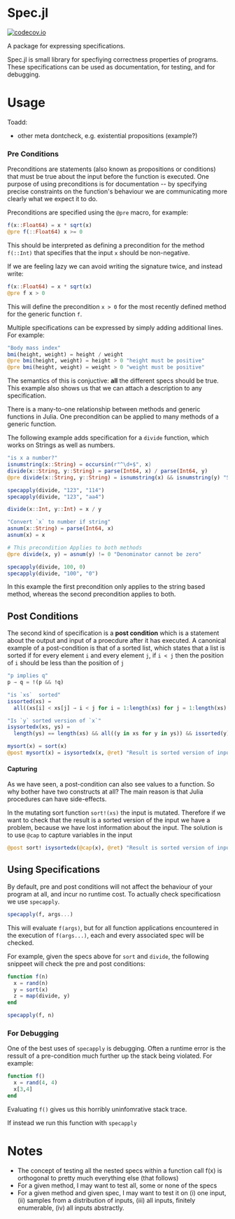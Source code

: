 # Spec.jl

[![codecov.io](http://codecov.io/github/zenna/Spec.jl/coverage.svg?branch=master)](http://codecov.io/github/zenna/Spec.jl?branch=master)

A package for expressing specifications.

Spec.jl is small library for specfiying correctness properties of programs.
These specifications can be used as documentation, for testing, and for debugging.

# Usage

Toadd:

- other meta dontcheck, e.g. existential propositions (example?)

### Pre Conditions

Preconditions are statements (also known as propositions or conditions) that must be true about the input before the function is executed.
One purpose of using preconditions is for documentation -- by specifying precise constraints on the function's behaviour we are communicating more clearly what we expect it to do.

Preconditions are specified using the `@pre` macro, for example:

```julia
f(x::Float64) = x * sqrt(x)
@pre f(::Float64) x >= 0
```

This should be interpreted as defining a precondition for the method `f(::Int)` that specifies that the input `x` should be non-negative.

If we are feeling lazy we can avoid writing the signature twice, and instead write:

```julia
f(x::Float64) = x * sqrt(x)
@pre f x > 0
```

This will define the precondition `x > 0` for the most recently defined method for the generic function `f`.

Multiple specifications can be expressed by simply adding additional lines.  For example:

```julia
"Body mass index"
bmi(height, weight) = height / weight 
@pre bmi(height, weight) = height > 0 "height must be positive"
@pre bmi(height, weight) = weight > 0 "weight must be positive"
```

The semantics of this is conjuctive: __all__ the different specs should be true.
This example also shows us that we can attach a description to any specification.  

There is a many-to-one relationship between methods and generic functions in Julia.
One precondition can be applied to many methods of a generic function.

The following example adds specification for a `divide` function, which works on Strings as well as numbers.

```julia
"is x a number?"
isnumstring(x::String) = occursin(r"^\d+$", x)
divide(x::String, y::String) = parse(Int64, x) / parse(Int64, y)
@pre divide(x::String, y::String) = isnumstring(x) && isnumstring(y) "String should be a number"

specapply(divide, "123", "114")
specapply(divide, "123", "aa4")

divide(x::Int, y::Int) = x / y

"Convert `x` to number if string"
asnum(x::String) = parse(Int64, x)
asnum(x) = x

# This precondition Applies to both methods
@pre divide(x, y) = asnum(y) != 0 "Denominator cannot be zero"

specapply(divide, 100, 0)
specapply(divide, "100", "0")
```
In this example the first precondition only applies to the string based method, whereas the second precondition applies to both.


## Post Conditions

The second kind of specification is a __post condition__ which is a statement about the output and input of a proecdure after it has executed.
A canonical example of a post-condition is that of a sorted list, which states that a list is sorted if for every element `i` and every element `j`, if `i < j` then the position of `i` should be less than the position of `j`  


```julia
"p implies q"
p → q = !(p && !q)

"is `xs`  sorted"
issorted(xs) = 
  all((xs[i] < xs[j] → i < j for i = 1:length(xs) for j = 1:length(xs) if i != j))

"Is `y` sorted version of `x`"
isysortedx(xs, ys) = 
  length(ys) == length(xs) && all((y in xs for y in ys)) && issorted(y)

mysort(x) = sort(x)
@post mysort(x) = isysortedx(x, @ret) "Result is sorted version of input"
```


#### Capturing

As we have seen, a post-condition can also see values to a function.  So why bother have two constructs at all?
The main reason is that Julia procedures can have side-effects.

In the mutating sort function `sort!(xs)` the input is mutated.
Therefore if we want to check that the result is a sorted version of the input we have a problem, because we have lost information about the input.
The solution is to use `@cap` to capture variables in the input

```julia
@post sort! isysortedx(@cap(x), @ret) "Result is sorted version of input"
```

## Using Specifications 
By default, pre and post conditions will not affect the behaviour of your program at all, and incur no runtime cost.
To actually check specificatiosn we use `specapply`.


```julia
specapply(f, args...)
```

This will evaluate `f(args)`, but for all function applications encountered in the execution of `f(args...)`, each and every associated spec will be checked.

For example, given the specs above for `sort` and `divide`, the following snippeet will check the pre and post conditions:

```julia
function f(n)
  x = rand(n)
  y = sort(x)
  z = map(divide, y)
end

specapply(f, n)
```
<!-- 
A convenient macro alternative to specapply is  `@specapply`, e.g.:

```julia
@specapply f(n)
```
 -->

### For Debugging


One of the best uses of `specapply` is debugging.  Often a runtime error is the ressult of a pre-condition much further up the stack being violated.
For example:

```julia
function f()
  x = rand(4, 4)
  x[3,4]
end
```

Evaluating `f()` gives us this horribly uninfomrative stack trace.

If instead we run this function with `specapply`
<!-- 
## QuickCheck
Testing using Spec can be as simple as:


```julia
spectest(some_generic_function)
```

Spec will try to generate inputs that are consistent with the input, then evaluate the function with those input using `specapply`.

If there are multiple methods for `some_generic_function`, `spectest` will test all those which have associated specs.
To spectest a specific method, simply pass a tuple of types as the second argument to `spectest` to apply to only methods matching those types.

```julia
spectest(sort, (Vector{Int},))
```

Sometimes it will be too difficult for Spec to generative valid inputs.
Othertimes you might want to test a function with a particular input distribution.
In this case, 

```julia
gen = rng -> rand(rng, Int, 10)
spectest(sort, (Vector{Int},); gen = gen)
``` -->

# Notes

- The concept of testing all the nested specs within a function call f(x) is orthogonal to pretty much everything else (that follows)
- For a given method, I may want to test all, some or none of the specs 
- For a given method and given spec, I may want to test it on (i) one input, (ii) samples from a distribution of inputs, (iii) all inputs, finitely enumerable, (iv) all inputs abstractly.